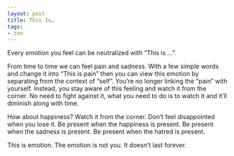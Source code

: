 ```yaml
---
layout: post
title: This Is…
tags:
- zen
---
```

Every emotion you feel can be neutralized with “This is …”.

From time to time we can feel pain and sadness. With a few simple words and change it into “This is pain” then you can view this emotion by separating from the context of “self”. You’re no longer linking the “pain” with yourself. Instead, you stay aware of this feeling and watch it from the corner. No need to fight against it, what you need to do is to watch it and it’ll diminish along with time.

How about happiness? Watch it from the corner. Don’t feel disappointed when you lose it. Be present when the happiness is present. Be present when the sadness is present. Be present when the hatred is present.

This is emotion. The emotion is not you. It doesn’t last forever.
